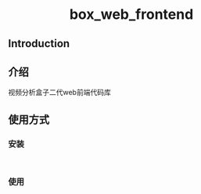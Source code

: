 <h1 align="center">box_web_frontend</h1>

## Introduction
## 介绍
 视频分析盒子二代web前端代码库

## 使用方式
### 安装
```shell
 
```

### 使用
```shell
 

```

 